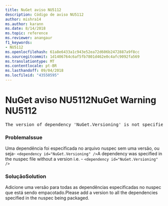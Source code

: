 ```yaml
---
title: NuGet aviso NU5112
description: Código de aviso NU5112
author: mishra14
ms.author: karann
ms.date: 8/14/2018
ms.topic: reference
ms.reviewer: anangaur
f1_keywords:
- NU5112
ms.openlocfilehash: 61a8e6433a1c943e52ea72d606b2472887a9f8cc
ms.sourcegitcommit: 1d1406764c6af5fb7801d462e0c4afc9092fa569
ms.translationtype: MT
ms.contentlocale: pt-BR
ms.lasthandoff: 09/04/2018
ms.locfileid: "43550595"
---
```

# <a name="nuget-warning-nu5112"></a><span data-ttu-id="48914-103">NuGet aviso NU5112</span><span class="sxs-lookup"><span data-stu-id="48914-103">NuGet Warning NU5112</span></span>
<pre>The version of dependency 'NuGet.Versioning' is not specified. Specify the version of dependency and rebuild your package.</pre>

### <a name="issue"></a><span data-ttu-id="48914-104">Problema</span><span class="sxs-lookup"><span data-stu-id="48914-104">Issue</span></span>

<span data-ttu-id="48914-105">Uma dependência foi especificada no arquivo nuspec sem uma versão, ou seja- `<dependency id="NuGet.Versioning" />`</span><span class="sxs-lookup"><span data-stu-id="48914-105">A dependency was specified in the nuspec file without a version i.e. - `<dependency id="NuGet.Versioning" />`</span></span>


### <a name="solution"></a><span data-ttu-id="48914-106">Solução</span><span class="sxs-lookup"><span data-stu-id="48914-106">Solution</span></span>

<span data-ttu-id="48914-107">Adicione uma versão para todas as dependências especificadas no nuspec que está sendo empacotado.</span><span class="sxs-lookup"><span data-stu-id="48914-107">Please add a version to all the dependencies specified in the nuspec being packaged.</span></span>

